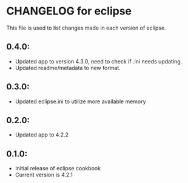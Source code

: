 # CHANGELOG for eclipse

This file is used to list changes made in each version of eclipse.

## 0.4.0:

* Updated app to version 4.3.0, need to check if .ini needs updating.
* Updated readme/metadata to new format.

## 0.3.0:

* Updated eclipse.ini to utilize more available memory

## 0.2.0:

* Updated app to 4.2.2

## 0.1.0:

* Initial release of eclipse cookbook
* Current version is 4.2.1